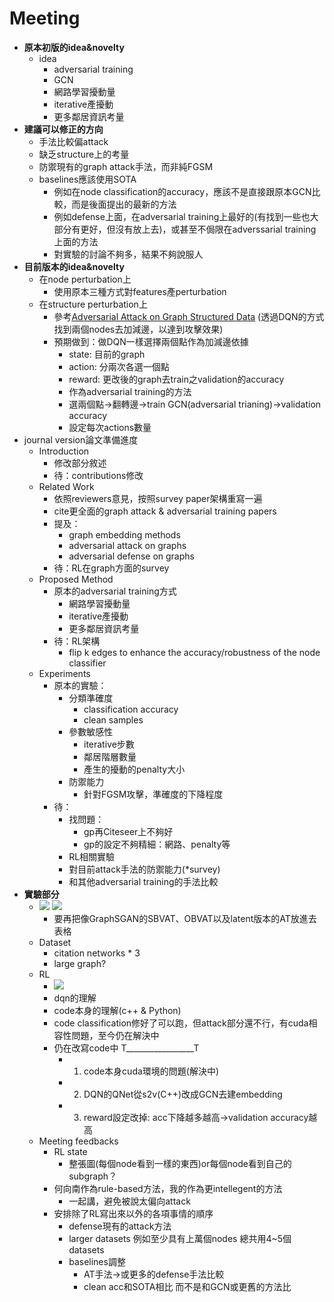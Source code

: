 # Meeting

- **原本初版的idea&novelty**
    - idea
        - adversarial training
        - GCN
        - 網路學習擾動量
        - iterative產擾動
        - 更多鄰居資訊考量
- **建議可以修正的方向**
    - 手法比較偏attack
    - 缺乏structure上的考量
    - 防禦現有的graph attack手法，而非純FGSM
    - baselines應該使用SOTA
        - 例如在node classification的accuracy，應該不是直接跟原本GCN比較，而是後面提出的最新的方法
        - 例如defense上面，在adversarial training上最好的(有找到一些也大部分有更好，但沒有放上去)，或甚至不侷限在adverssarial training上面的方法
        - 對實驗的討論不夠多，結果不夠說服人
- **目前版本的idea&novelty**
    - 在node perturbation上
        - 使用原本三種方式對features產perturbation
    - 在structure perturbation上
        - 參考[Adversarial Attack on Graph Structured Data](https://arxiv.org/pdf/1806.02371.pdf) (透過DQN的方式找到兩個nodes去加減邊，以達到攻擊效果)
        - 預期做到：做DQN一樣選擇兩個點作為加減邊依據
            - state: 目前的graph
            - action: 分兩次各選一個點
            - reward: 更改後的graph去train之validation的accuracy
            - 作為adversarial training的方法
            - 選兩個點->翻轉邊->train GCN(adversarial trianing)->validation accuracy
            - 設定每次actions數量
- journal version論文準備進度
    - Introduction
        - 修改部分敘述
        - 待：contributions修改
    - Related Work
        - 依照reviewers意見，按照survey paper架構重寫一遍
        - cite更全面的graph attack & adversarial training papers
        - 提及：
            - graph embedding methods
            - adversarial attack on graphs
            - adversarial defense on graphs
        - 待：RL在graph方面的survey
    - Proposed Method
        - 原本的adversarial training方式
            - 網路學習擾動量
            - iterative產擾動
            - 更多鄰居資訊考量
        - 待：RL架構
            - flip k edges to enhance the accuracy/robustness of the node classifier
    - Experiments
        - 原本的實驗：
            - 分類準確度
                - classification accuracy
                - clean samples
            - 參數敏感性
                - iterative步數
                - 鄰居階層數量
                - 產生的擾動的penalty大小
            - 防禦能力
                - 針對FGSM攻擊，準確度的下降程度
        - 待：
            - 找問題：
                - gp再Citeseer上不夠好
                - gp的設定不夠精細：網路、penalty等
            - RL相關實驗
            - 對目前attack手法的防禦能力(*survey)
            - 和其他adversarial training的手法比較
- **實驗部分**
    - ![](https://i.imgur.com/Hkp5IHG.png) ![](https://i.imgur.com/WQxifKT.png)
        - 要再把像GraphSGAN的SBVAT、OBVAT以及latent版本的AT放進去表格
    - Dataset
        - citation networks * 3
        - large graph?
    - RL
        - ![](https://i.imgur.com/XPghyv6.png)
        - dqn的理解
        - code本身的理解(c++ & Python)
        - code classification修好了可以跑，但attack部分還不行，有cuda相容性問題，至今仍在解決中
        - 仍在改寫code中 T_________________T
            - 1) code本身cuda環境的問題(解決中)
            - 2) DQN的QNet從s2v(C++)改成GCN去建embedding
            - 3) reward設定改掉: acc下降越多越高->validation accuracy越高
    - Meeting feedbacks
        - RL state
            -  整張圖(每個node看到一樣的東西)or每個node看到自己的subgraph？
        - 何向南作為rule-based方法，我的作為更intellegent的方法
            - 一起講，避免被說太偏向attack
        - 安排除了RL寫出來以外的各項事情的順序
            - defense現有的attack方法
            - larger datasets 例如至少具有上萬個nodes 總共用4~5個datasets
            - baselines調整
                - AT手法->或更多的defense手法比較
                - clean acc和SOTA相比 而不是和GCN或更舊的方法比

